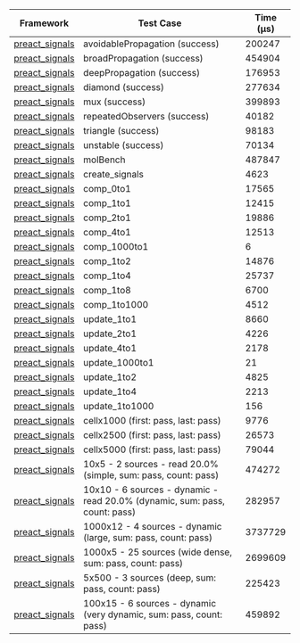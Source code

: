 | Framework | Test Case | Time (μs) |
| --- | --- | --- |
| [preact_signals](https://pub.dev/packages/preact_signals) | avoidablePropagation (success) | 200247 |
| [preact_signals](https://pub.dev/packages/preact_signals) | broadPropagation (success) | 454904 |
| [preact_signals](https://pub.dev/packages/preact_signals) | deepPropagation (success) | 176953 |
| [preact_signals](https://pub.dev/packages/preact_signals) | diamond (success) | 277634 |
| [preact_signals](https://pub.dev/packages/preact_signals) | mux (success) | 399893 |
| [preact_signals](https://pub.dev/packages/preact_signals) | repeatedObservers (success) | 40182 |
| [preact_signals](https://pub.dev/packages/preact_signals) | triangle (success) | 98183 |
| [preact_signals](https://pub.dev/packages/preact_signals) | unstable (success) | 70134 |
| [preact_signals](https://pub.dev/packages/preact_signals) | molBench | 487847 |
| [preact_signals](https://pub.dev/packages/preact_signals) | create_signals | 4623 |
| [preact_signals](https://pub.dev/packages/preact_signals) | comp_0to1 | 17565 |
| [preact_signals](https://pub.dev/packages/preact_signals) | comp_1to1 | 12415 |
| [preact_signals](https://pub.dev/packages/preact_signals) | comp_2to1 | 19886 |
| [preact_signals](https://pub.dev/packages/preact_signals) | comp_4to1 | 12513 |
| [preact_signals](https://pub.dev/packages/preact_signals) | comp_1000to1 | 6 |
| [preact_signals](https://pub.dev/packages/preact_signals) | comp_1to2 | 14876 |
| [preact_signals](https://pub.dev/packages/preact_signals) | comp_1to4 | 25737 |
| [preact_signals](https://pub.dev/packages/preact_signals) | comp_1to8 | 6700 |
| [preact_signals](https://pub.dev/packages/preact_signals) | comp_1to1000 | 4512 |
| [preact_signals](https://pub.dev/packages/preact_signals) | update_1to1 | 8660 |
| [preact_signals](https://pub.dev/packages/preact_signals) | update_2to1 | 4226 |
| [preact_signals](https://pub.dev/packages/preact_signals) | update_4to1 | 2178 |
| [preact_signals](https://pub.dev/packages/preact_signals) | update_1000to1 | 21 |
| [preact_signals](https://pub.dev/packages/preact_signals) | update_1to2 | 4825 |
| [preact_signals](https://pub.dev/packages/preact_signals) | update_1to4 | 2213 |
| [preact_signals](https://pub.dev/packages/preact_signals) | update_1to1000 | 156 |
| [preact_signals](https://pub.dev/packages/preact_signals) | cellx1000 (first: pass, last: pass) | 9776 |
| [preact_signals](https://pub.dev/packages/preact_signals) | cellx2500 (first: pass, last: pass) | 26573 |
| [preact_signals](https://pub.dev/packages/preact_signals) | cellx5000 (first: pass, last: pass) | 79044 |
| [preact_signals](https://pub.dev/packages/preact_signals) | 10x5 - 2 sources - read 20.0% (simple, sum: pass, count: pass) | 474272 |
| [preact_signals](https://pub.dev/packages/preact_signals) | 10x10 - 6 sources - dynamic - read 20.0% (dynamic, sum: pass, count: pass) | 282957 |
| [preact_signals](https://pub.dev/packages/preact_signals) | 1000x12 - 4 sources - dynamic (large, sum: pass, count: pass) | 3737729 |
| [preact_signals](https://pub.dev/packages/preact_signals) | 1000x5 - 25 sources (wide dense, sum: pass, count: pass) | 2699609 |
| [preact_signals](https://pub.dev/packages/preact_signals) | 5x500 - 3 sources (deep, sum: pass, count: pass) | 225423 |
| [preact_signals](https://pub.dev/packages/preact_signals) | 100x15 - 6 sources - dynamic (very dynamic, sum: pass, count: pass) | 459892 |
